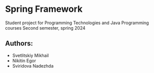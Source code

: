 # Spring Framework

Student project for Programming Technologies and Java Programming courses
Second semester, spring 2024

## Authors:

- Svetlitskiy Mikhail
- Nikitin Egor
- Sviridova Nadezhda